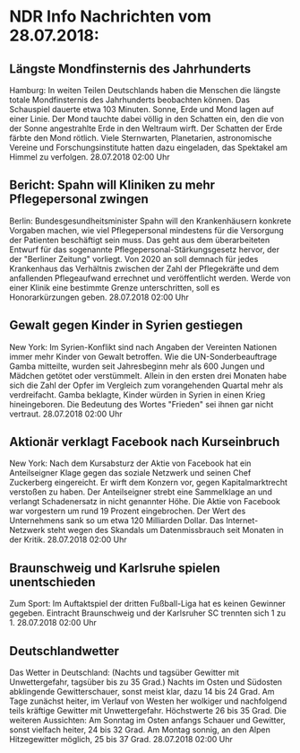 # NDR Info Nachrichten vom 28.07.2018:


## Längste Mondfinsternis des Jahrhunderts
Hamburg: In weiten Teilen Deutschlands haben die Menschen die längste totale Mondfinsternis des Jahrhunderts beobachten können. Das Schauspiel dauerte etwa 103 Minuten. Sonne, Erde und Mond lagen auf einer Linie. Der Mond tauchte dabei völlig in den Schatten ein, den die von der Sonne angestrahlte Erde in den Weltraum wirft. Der Schatten der Erde färbte den Mond rötlich. Viele Sternwarten, Planetarien, astronomische Vereine und Forschungsinstitute hatten dazu eingeladen, das Spektakel am Himmel zu verfolgen. 28.07.2018 02:00 Uhr 

## Bericht: Spahn will Kliniken zu mehr Pflegepersonal zwingen
Berlin: Bundesgesundheitsminister Spahn will den Krankenhäusern konkrete Vorgaben machen, wie viel Pflegepersonal mindestens für die Versorgung der Patienten beschäftigt sein muss. Das geht aus dem überarbeiteten Entwurf für das sogenannte Pflegepersonal-Stärkungsgesetz hervor, der der "Berliner Zeitung" vorliegt. Von 2020 an soll demnach für jedes Krankenhaus das Verhältnis zwischen der Zahl der Pflegekräfte und dem anfallenden Pflegeaufwand errechnet und veröffentlicht werden. Werde von einer Klinik eine bestimmte Grenze unterschritten, soll es Honorarkürzungen geben. 28.07.2018 02:00 Uhr 

## Gewalt gegen Kinder in Syrien gestiegen
New York: Im Syrien-Konflikt sind nach Angaben der Vereinten Nationen immer mehr Kinder von Gewalt betroffen. Wie die UN-Sonderbeauftrage Gamba mitteilte, wurden seit Jahresbeginn mehr als 600 Jungen und Mädchen getötet oder verstümmelt. Allein in den ersten drei Monaten habe sich die Zahl der Opfer im Vergleich zum vorangehenden Quartal mehr als verdreifacht. Gamba beklagte, Kinder würden in Syrien in einen Krieg hineingeboren. Die Bedeutung des Wortes "Frieden" sei ihnen gar nicht vertraut. 28.07.2018 02:00 Uhr 

## Aktionär verklagt Facebook nach Kurseinbruch
New York: Nach dem Kursabsturz der Aktie von Facebook hat ein Anteilseigner Klage gegen das soziale Netzwerk und seinen Chef Zuckerberg eingereicht. Er wirft dem Konzern vor, gegen Kapitalmarktrecht verstoßen zu haben. Der Anteilseigner strebt eine Sammelklage an und verlangt Schadenersatz in nicht genannter Höhe. Die Aktie von Facebook war vorgestern um rund 19 Prozent eingebrochen. Der Wert des Unternehmens sank so um etwa 120 Milliarden Dollar. Das Internet-Netzwerk steht wegen des Skandals um Datenmissbrauch seit Monaten in der Kritik. 28.07.2018 02:00 Uhr 

## Braunschweig und Karlsruhe spielen unentschieden
Zum Sport: Im Auftaktspiel der dritten Fußball-Liga hat es keinen Gewinner gegeben. Eintracht Braunschweig und der Karlsruher SC trennten sich 1 zu 1. 28.07.2018 02:00 Uhr 

## Deutschlandwetter
Das Wetter in Deutschland:
(Nachts und tagsüber Gewitter mit Unwettergefahr, tagsüber bis zu 35 Grad.) Nachts im Osten und Südosten abklingende Gewitterschauer, sonst meist klar, dazu 14 bis 24 Grad. Am Tage zunächst heiter, im Verlauf von Westen her wolkiger und nachfolgend teils kräftige Gewitter mit Unwettergefahr. Höchstwerte 26 bis 35 Grad. Die weiteren Aussichten: Am Sonntag im Osten anfangs Schauer und Gewitter, sonst vielfach heiter, 24 bis 32 Grad. Am Montag sonnig, an den Alpen Hitzegewitter möglich, 25 bis 37 Grad. 28.07.2018 02:00 Uhr 
